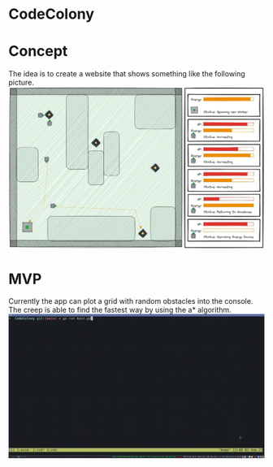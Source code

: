 # CodeColony
# Concept

The idea is to create a website that shows something like the following picture. 
![](https://github.com/lhoffjann/CodeColony/blob/main/concept.jpeg)


# MVP
Currently the app can plot a grid with random obstacles into the console.
The creep is able to find the fastest way by using the a* algorithm.
![](https://github.com/lhoffjann/CodeColony/blob/main/codecolony.gif)

